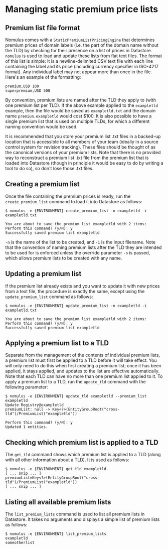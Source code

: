 # Managing static premium price lists

## Premium list file format

Nomulus comes with a `StaticPremiumListPricingEngine` that determines premium
prices of domain labels (i.e. the part of the domain name without the TLD) by
checking for their presence on a list of prices in Datastore. `nomulus` is used
to load and update these lists from flat text files. The format of this list is
simple: It is a newline-delimited CSV text file with each line containing the
label and its price (including currency specifier in ISO-4217 format). Any
individual label may not appear more than once in the file. Here's an example of
the formatting:

```
premium,USD 100
superpremium,USD 500
```

By convention, premium lists are named after the TLD they apply to (with one
premium list per TLD). If the above example applied to the `exampletld` example,
then the file would be saved as `exampletld.txt` and the domain name
`premium.exampletld` would cost $100. It is also possible to have a single
premium list that is used on multiple TLDs, for which a different naming
convention would be used.

It is recommended that you store your premium list .txt files in a backed-up
location that is accessible to all members of your team (ideally in a source
control system for revision tracking). These files should be thought of as the
canonical versions of your premium lists. Note that there is no provided way to
reconstruct a premium list .txt file from the premium list that is loaded into
Datastore (though in principle it would be easy to do by writing a tool to do
so), so don't lose those .txt files.

## Creating a premium list

Once the file containing the premium prices is ready, run the
`create_premium_list` command to load it into Datastore as follows:

```shell
$ nomulus -e {ENVIRONMENT} create_premium_list -n exampletld -i exampletld.txt

You are about to save the premium list exampletld with 2 items:
Perform this command? (y/N): y
Successfully saved premium list exampletld
```

`-n` is the name of the list to be created, and `-i` is the input filename. Note
that the convention of naming premium lists after the TLD they are intended to
be used for is enforced unless the override parameter `-o` is passed, which
allows premium lists to be created with any name.

## Updating a premium list

If the premium list already exists and you want to update it with new prices
from a text file, the procedure is exactly the same, except using the
`update_premium_list` command as follows:

```shell
$ nomulus -e {ENVIRONMENT} update_premium_list -n exampletld -i exampletld.txt

You are about to save the premium list exampletld with 2 items:
Perform this command? (y/N): y
Successfully saved premium list exampletld
```

## Applying a premium list to a TLD

Separate from the management of the contents of individual premium lists, a
premium list must first be applied to a TLD before it will take effect. You will
only need to do this when first creating a premium list; once it has been
applied, it stays applied, and updates to the list are effective automatically.
Note that each TLD can have no more than one premium list applied to it. To
apply a premium list to a TLD, run the `update_tld` command with the following
parameter:

```shell
$ nomulus -e {ENVIRONMENT} update_tld exampletld --premium_list exampletld
Update Registry@exampletld
premiumList: null -> Key<?>(EntityGroupRoot("cross-tld")/PremiumList("exampletld"))

Perform this command? (y/N): y
Updated 1 entities.
```

## Checking which premium list is applied to a TLD

The `get_tld` command shows which premium list is applied to a TLD (along with
all other information about a TLD). It is used as follows:

```shell
$ nomulus -e {ENVIRONMENT} get_tld exampletld
[ ... snip ... ]
premiumList=Key<?>(EntityGroupRoot("cross-tld")/PremiumList("exampletld"))
[ ... snip ... ]
```

## Listing all available premium lists

The `list_premium_lists` command is used to list all premium lists in Datastore.
It takes no arguments and displays a simple list of premium lists as follows:

```shell
$ nomulus -e {ENVIRONMENT} list_premium_lists
exampletld
someotherlist
```
